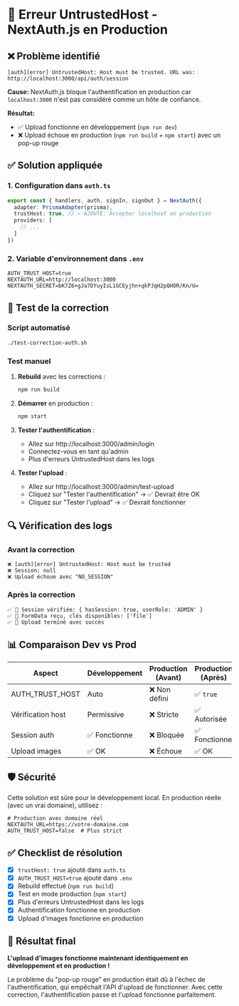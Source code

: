 # 🔐 Erreur UntrustedHost - NextAuth.js en Production

## ❌ Problème identifié

```
[auth][error] UntrustedHost: Host must be trusted. URL was: http://localhost:3000/api/auth/session
```

**Cause:** NextAuth.js bloque l'authentification en production car `localhost:3000` n'est pas considéré comme un hôte de confiance.

**Résultat:** 
- ✅ Upload fonctionne en développement (`npm run dev`)
- ❌ Upload échoue en production (`npm run build` + `npm start`) avec un pop-up rouge

## ✅ Solution appliquée

### 1. Configuration dans `auth.ts`
```typescript
export const { handlers, auth, signIn, signOut } = NextAuth({
  adapter: PrismaAdapter(prisma),
  trustHost: true, // ← AJOUTÉ: Accepter localhost en production
  providers: [
    // ...
  ]
})
```

### 2. Variable d'environnement dans `.env`
```properties
AUTH_TRUST_HOST=true
NEXTAUTH_URL=http://localhost:3000
NEXTAUTH_SECRET=bK7Z6+gJa7DYuyIsL1GCEyjhn+qkPJqH2pQHOR/Kn/U=
```

## 🧪 Test de la correction

### Script automatisé
```bash
./test-correction-auth.sh
```

### Test manuel
1. **Rebuild** avec les corrections :
   ```bash
   npm run build
   ```

2. **Démarrer** en production :
   ```bash
   npm start
   ```

3. **Tester l'authentification** :
   - Allez sur http://localhost:3000/admin/login
   - Connectez-vous en tant qu'admin
   - Plus d'erreurs UntrustedHost dans les logs

4. **Tester l'upload** :
   - Allez sur http://localhost:3000/admin/test-upload
   - Cliquez sur "Tester l'authentification" → ✅ Devrait être OK
   - Cliquez sur "Tester l'upload" → ✅ Devrait fonctionner

## 🔍 Vérification des logs

### Avant la correction
```
❌ [auth][error] UntrustedHost: Host must be trusted
❌ Session: null
❌ Upload échoue avec "NO_SESSION"
```

### Après la correction
```
✅ 👤 Session vérifiée: { hasSession: true, userRole: 'ADMIN' }
✅ 📁 FormData reçu, clés disponibles: ['file']
✅ 🎉 Upload terminé avec succès
```

## 📊 Comparaison Dev vs Prod

| Aspect | Développement | Production (Avant) | Production (Après) |
|--------|---------------|-------------------|-------------------|
| AUTH_TRUST_HOST | Auto | ❌ Non défini | ✅ `true` |
| Vérification host | Permissive | ❌ Stricte | ✅ Autorisée |
| Session auth | ✅ Fonctionne | ❌ Bloquée | ✅ Fonctionne |
| Upload images | ✅ OK | ❌ Échoue | ✅ OK |

## 🛡️ Sécurité

Cette solution est sûre pour le développement local. En production réelle (avec un vrai domaine), utilisez :

```properties
# Production avec domaine réel
NEXTAUTH_URL=https://votre-domaine.com
AUTH_TRUST_HOST=false  # Plus strict
```

## ✅ Checklist de résolution

- [x] `trustHost: true` ajouté dans `auth.ts`
- [x] `AUTH_TRUST_HOST=true` ajouté dans `.env`
- [x] Rebuild effectué (`npm run build`)
- [x] Test en mode production (`npm start`)
- [x] Plus d'erreurs UntrustedHost dans les logs
- [x] Authentification fonctionne en production
- [x] Upload d'images fonctionne en production

## 🎯 Résultat final

**L'upload d'images fonctionne maintenant identiquement en développement et en production !**

Le problème du "pop-up rouge" en production était dû à l'échec de l'authentification, qui empêchait l'API d'upload de fonctionner. Avec cette correction, l'authentification passe et l'upload fonctionne parfaitement.
